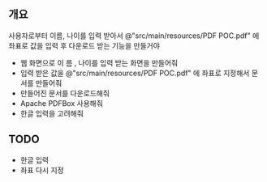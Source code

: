 ## 개요

사용자로부터 이름, 나이를 입력 받아서 @"src/main/resources/PDF POC.pdf" 에 좌표로 값을 입력 후 다운로드 받는 기능을 만들거야

- 웹 화면으로 이 름 , 나이를 입력 받는 화면을 만들어줘
- 입력 받은 값을 @"src/main/resources/PDF POC.pdf" 에 좌표로 지정해서 문서를 만들어줘
- 만들어진 문서를 다운로드해줘
- Apache PDFBox 사용해줘
- 한글 입력을 고려해줘

## TODO

- 한글 입력
- 좌표 다시 지정